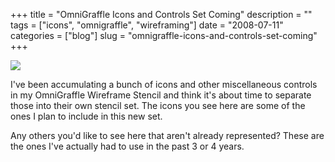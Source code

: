 +++
title = "OmniGraffle Icons and Controls Set Coming"
description = ""
tags = ["icons", "omnigraffle", "wireframing"]
date = "2008-07-11"
categories = ["blog"]
slug = "omnigraffle-icons-and-controls-set-coming"
+++



  <div class="notebook-screenshot"><img src="http://media.konigi.com/notebook/omnigraffle-icon-set-coming.jpg" class="notebook-image" /></div><p>I've been accumulating a bunch of icons and other miscellaneous controls in my OmniGraffle Wireframe Stencil and think it's about time to separate those into their own stencil set. The icons you see here are some of the ones I plan to include in this new set. </p>
<p>Any others you'd like to see here that aren't already represented? These are the ones I've actually had to use in the past 3 or 4 years.</p>
    
  
